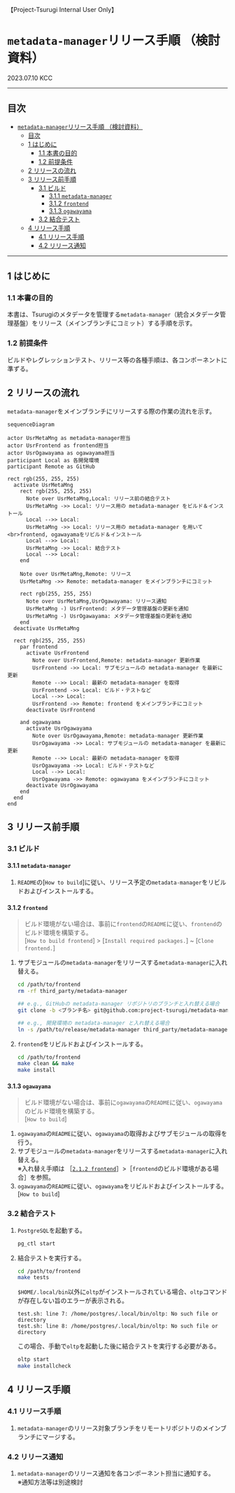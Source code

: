 【Project-Tsurugi Internal User Only】

# `metadata-manager`リリース手順 （検討資料）

2023.07.10 KCC

---

## 目次

- [`metadata-manager`リリース手順 （検討資料）](#metadata-managerリリース手順-検討資料)
  - [目次](#目次)
  - [1 はじめに](#1-はじめに)
    - [1.1 本書の目的](#11-本書の目的)
    - [1.2 前提条件](#12-前提条件)
  - [2 リリースの流れ](#2-リリースの流れ)
  - [3 リリース前手順](#3-リリース前手順)
    - [3.1 ビルド](#31-ビルド)
      - [3.1.1 `metadata-manager`](#311-metadata-manager)
      - [3.1.2 `frontend`](#312-frontend)
      - [3.1.3 `ogawayama`](#313-ogawayama)
    - [3.2 結合テスト](#32-結合テスト)
  - [4 リリース手順](#4-リリース手順)
    - [4.1 リリース手順](#41-リリース手順)
    - [4.2 リリース通知](#42-リリース通知)

---

## 1 はじめに

### 1.1 本書の目的

本書は、Tsurugiのメタデータを管理する`metadata-manager`（統合メタデータ管理基盤）をリリース（メインブランチにコミット）する手順を示す。

### 1.2 前提条件

ビルドやレグレッションテスト、リリース等の各種手順は、各コンポーネントに準ずる。

## 2 リリースの流れ

`metadata-manager`をメインブランチにリリースする際の作業の流れを示す。

```mermaid
sequenceDiagram

actor UsrMetaMng as metadata-manager担当
actor UsrFrontend as frontend担当
actor UsrOgawayama as ogawayama担当
participant Local as 各開発環境
participant Remote as GitHub

rect rgb(255, 255, 255)
  activate UsrMetaMng
    rect rgb(255, 255, 255)
      Note over UsrMetaMng,Local: リリース前の結合テスト
      UsrMetaMng ->> Local: リリース用の metadata-manager をビルド＆インストール
      Local -->> Local: 
      UsrMetaMng ->> Local: リリース用の metadata-manager を用いて<br>frontend, ogawayamaをリビルド＆インストール
      Local -->> Local: 
      UsrMetaMng ->> Local: 結合テスト
      Local -->> Local: 
    end

    Note over UsrMetaMng,Remote: リリース
    UsrMetaMng ->> Remote: metadata-manager をメインブランチにコミット

    rect rgb(255, 255, 255)
      Note over UsrMetaMng,UsrOgawayama: リリース通知
      UsrMetaMng -) UsrFrontend: メタデータ管理基盤の更新を通知
      UsrMetaMng -) UsrOgawayama: メタデータ管理基盤の更新を通知
    end
  deactivate UsrMetaMng

  rect rgb(255, 255, 255)
    par frontend
      activate UsrFrontend
        Note over UsrFrontend,Remote: metadata-manager 更新作業
        UsrFrontend ->> Local: サブモジュールの metadata-manager を最新に更新
        Remote -->> Local: 最新の metadata-manager を取得
        UsrFrontend ->> Local: ビルド・テストなど
        Local -->> Local: 
        UsrFrontend ->> Remote: frontend をメインブランチにコミット
      deactivate UsrFrontend

    and ogawayama
      activate UsrOgawayama
        Note over UsrOgawayama,Remote: metadata-manager 更新作業
        UsrOgawayama ->> Local: サブモジュールの metadata-manager を最新に更新
        Remote -->> Local: 最新の metadata-manager を取得
        UsrOgawayama ->> Local: ビルド・テストなど
        Local -->> Local: 
        UsrOgawayama ->> Remote: ogawayama をメインブランチにコミット
      deactivate UsrOgawayama
    end
  end
end
```

## 3 リリース前手順

### 3.1 ビルド

#### 3.1.1 `metadata-manager`

1. `README`の[`How to build`]に従い、リリース予定の`metadata-manager`をリビルドおよびインストールする。

#### 3.1.2 `frontend`

> ビルド環境がない場合は、事前に`frontend`の`README`に従い、`frontend`のビルド環境を構築する。  
> [`How to build frontend`] > [`Install required packages.`] ~ [`Clone frontend.`]

1. サブモジュールの`metadata-manager`をリリースする`metadata-manager`に入れ替える。

    ```sh
    cd /path/to/frontend
    rm -rf third_party/metadata-manager

    ## e.g., GitHubの metadata-manager リポジトリのブランチと入れ替える場合
    git clone -b <ブランチ名> git@github.com:project-tsurugi/metadata-manager.git third_party/metadata-manager

    ## e.g., 開発環境の metadata-manager と入れ替える場合
    ln -s /path/to/release/metadata-manager third_party/metadata-manager
    ```

2. `frontend`をリビルドおよびインストールする。

   ```sh
   cd /path/to/frontend
   make clean && make
   make install
   ```

#### 3.1.3 `ogawayama`

> ビルド環境がない場合は、事前に`ogawayama`の`README`に従い、`ogawayama`のビルド環境を構築する。  
> [`How to build`]

1. `ogawayama`の`README`に従い、`ogawayama`の取得およびサブモジュールの取得を行う。
2. サブモジュールの`metadata-manager`をリリースする`metadata-manager`に入れ替える。  
   ※入れ替え手順は ［[`2.1.2 frontend`](#212-frontend)］>［`frontend`のビルド環境がある場合］を参照。
3. `ogawayama`の`README`に従い、`ogawayama`をリビルドおよびインストールする。  
   [`How to build`]

### 3.2 結合テスト

1. `PostgreSQL`を起動する。

   ```sh
   pg_ctl start
   ```

2. 結合テストを実行する。

   ```sh
   cd /path/to/frontend
   make tests
   ```

   `$HOME/.local/bin`以外に`oltp`がインストールされている場合、`oltp`コマンドが存在しない旨のエラーが表示される。  

   ```shell-session
   test.sh: line 7: /home/postgres/.local/bin/oltp: No such file or directory
   test.sh: line 8: /home/postgres/.local/bin/oltp: No such file or directory
   ```

   この場合、手動で`oltp`を起動した後に結合テストを実行する必要がある。

   ```sh
   oltp start
   make installcheck
   ```

## 4 リリース手順

### 4.1 リリース手順

1. `metadata-manager`のリリース対象ブランチをリモートリポジトリのメインブランチにマージする。

### 4.2 リリース通知

1. `metadata-manager`のリリース通知を各コンポーネント担当に通知する。  
   ※通知方法等は別途検討

<!--
## 4 リリース手順 (`frontend`)

コンポーネントの各種手順およびルールに従い、`metadata-manager`を最新に更新しリリースする。

## 5. リリース手順 (`ogawayama`)

コンポーネントの各種手順およびルールに従い、`metadata-manager`を最新に更新しリリースする。
-->
